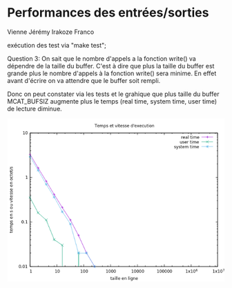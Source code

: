 #   Performances des entrées/sorties

Vienne Jérémy
Irakoze Franco

exécution des test via "make test";


Question 3:
  On sait que le nombre d'appels a la fonction write() va dépendre de la taille du buffer.
  C'est à dire que plus la taille du buffer est grande plus le nombre d'appels à la fonction write() sera minime.
  En effet avant d'écrire on va attendre que le buffer soit rempli.

  Donc on peut constater via les tests et le grahique que plus taille du buffer MCAT_BUFSIZ augmente plus le temps (real time, system time, user time) de lecture diminue.


![graph mcat](graph_mcat.png)
